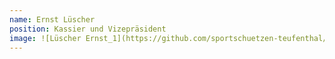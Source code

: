 ```yaml
---
name: Ernst Lüscher
position: Kassier und Vizepräsident
image: ![Lüscher Ernst_1](https://github.com/sportschuetzen-teufenthal/website/assets/147444210/9b829291-0244-48b1-8c52-29d44ca47fe4)
---
```

